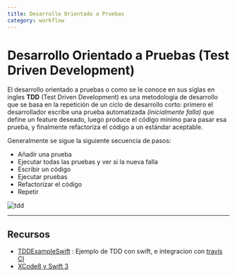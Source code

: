 ```yaml
---
title: Desarrollo Orientado a Pruebas
category: workflow
---
```


# Desarrollo Orientado a Pruebas (Test Driven Development)

El desarrollo orientado a pruebas o como se le conoce en sus siglas en ingles **TDD** (Test Driven Development) es una metodologia de desarrollo que se basa en la repetición de un ciclo de desarrollo corto: primero el desarrollador escribe una prueba automatizada *(inicialmente falla)* que define un feature deseado, luego produce el código minimo para pasar esa prueba, y finalmente refactoriza el código a un estándar aceptable.

Generalmente se sigue la siguiente secuencia de pasos:
* Añadir una prueba
* Ejecutar todas las pruebas y ver si la nueva falla
* Escribir un código
* Ejecutar pruebas
* Refactorizar el código
* Repetir

![tdd](https://user-images.githubusercontent.com/214138/31112342-c2d994d8-a7d8-11e7-884b-7a5fb596dff0.png)

---
## Recursos
- [TDDExampleSwift](https://github.com/iOSLabUNAM/TDDExampleSwift) : Ejemplo de TDD con swift, e integracion con [travis CI](https://travis-ci.org)
- [XCode8 y Swift 3](https://medium.com/@Dougly/unit-tests-and-test-driven-development-xcode-8-and-swift-3-f6d43ecd4bd4)
